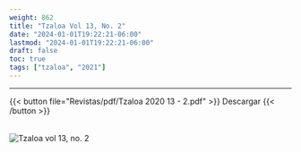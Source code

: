 ```yaml
---
weight: 862
title: "Tzaloa Vol 13, No. 2"
date: "2024-01-01T19:22:21-06:00"
lastmod: "2024-01-01T19:22:21-06:00"
draft: false
toc: true
tags: ["tzaloa", "2021"]
---
```

- - - - - - - - -
{{< button file="Revistas/pdf/Tzaloa 2020 13 - 2.pdf" >}}   Descargar {{< /button >}} 
######
![Tzaloa vol 13, no. 2](images/portada/13-2.jpeg)